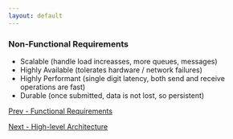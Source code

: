 ```yaml
---
layout: default
---
```


### Non-Functional Requirements 

- Scalable (handle load increasses, more queues, messages)
- Highly Available (tolerates hardware / network failures)
- Highly Performant (single digit latency, both send and receive operations are fast)
- Durable (once submitted, data is not lost, so persistent)

[Prev - Functional Requirements](system-design-interview-distributed-message-queue-functional-requirements) 

[Next - High-level Architecture](system-design-interview-distributed-message-queue-high-level-architecture) 
